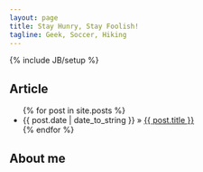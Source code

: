 ```yaml
---
layout: page
title: Stay Hunry, Stay Foolish!
tagline: Geek, Soccer, Hiking
---
```

{% include JB/setup %}



## Article
<ul class="posts">
  {% for post in site.posts %}
    <li><span>{{ post.date | date_to_string }}</span> &raquo; <a href="{{ BASE_PATH }}{{ post.url }}">{{ post.title }}</a></li>
  {% endfor %}
</ul>

## About me



